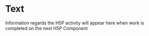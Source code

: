 # Text

Information regards the H5P activity will appear here when work is completed on the next H5P Component

